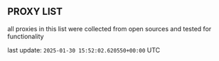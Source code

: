 ## PROXY LIST

all proxies in this list were collected from open sources and tested for functionality

last update: `2025-01-30 15:52:02.620550+00:00` UTC